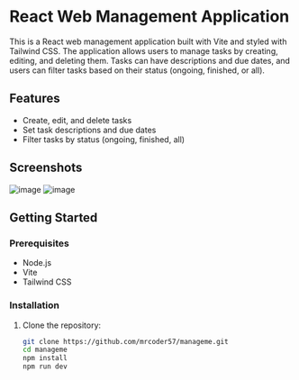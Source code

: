 # React Web Management Application

This is a React web management application built with Vite and styled with Tailwind CSS. The application allows users to manage tasks by creating, editing, and deleting them. Tasks can have descriptions and due dates, and users can filter tasks based on their status (ongoing, finished, or all).

## Features

- Create, edit, and delete tasks
- Set task descriptions and due dates
- Filter tasks by status (ongoing, finished, all)

## Screenshots

![image](https://github.com/mrcoder57/manageme/assets/92108195/51bb3a76-08f6-45e5-908a-4b001ea9b108)
![image](https://github.com/mrcoder57/manageme/assets/92108195/8d7f26d0-fe3e-4c93-83e9-a653f4f11fa1)


## Getting Started

### Prerequisites

- Node.js
- Vite
- Tailwind CSS

### Installation

1. Clone the repository:

   ```bash
   git clone https://github.com/mrcoder57/manageme.git
   cd manageme
   npm install
   npm run dev

